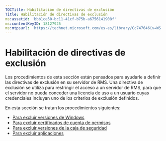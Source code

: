 ```yaml
---
TOCTitle: Habilitación de directivas de exclusión
Title: Habilitación de directivas de exclusión
ms:assetid: 'bbb1ce50-bc11-41cf-b75b-a6756141908f'
ms:contentKeyID: 18127925
ms:mtpsurl: 'https://technet.microsoft.com/es-es/library/Cc747646(v=WS.10)'
---
```


Habilitación de directivas de exclusión
=======================================

Los procedimientos de esta sección están pensados para ayudarle a definir las directivas de exclusión en su servidor de RMS. Una directiva de exclusión se utiliza para restringir el acceso a un servidor de RMS, para que el servidor no pueda conceder una licencia de uso a un usuario cuyas credenciales incluyan uno de los criterios de exclusión definidos.

En esta sección se tratan los procedimientos siguientes:

-   [Para excluir versiones de Windows](https://technet.microsoft.com/73cb4953-91a3-4fab-890f-7e52e20acf0c)
-   [Para excluir certificados de cuenta de permisos](https://technet.microsoft.com/e5cd9dec-ac29-437e-8515-dc697ec75edf)
-   [Para excluir versiones de la caja de seguridad](https://technet.microsoft.com/515e5245-7a0e-414e-ac20-3ae32898179e)
-   [Para excluir aplicaciones](https://technet.microsoft.com/422f2ddd-bcf4-45f1-905a-b8bad30fd7dd)
